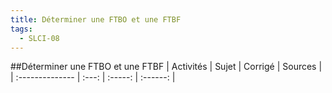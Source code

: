```yaml
---
title: Déterminer une FTBO et une FTBF 
tags:
  - SLCI-08
---
```

[comment]: <> (Généré automatiquement par make_all_activites.py, creation_fichiers_activites)

##Déterminer une FTBO et une FTBF 
| Activités | Sujet | Corrigé | Sources  | 
| :-------------- | :---: | :-----: | :------: | 


